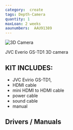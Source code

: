 ```yaml
---
category:  create
tags: Depth-Camera
quantity: 1
maxLoan: 2 weeks
aaunumbers:  AAU91389
---
```

![3D Camera](https://www3.jvckenwood.com/press/2011/gs-td1_top.jpg)

JVC Everio GS-TD1 3D camera
## KIT INCLUDES:
-  JVC Evirio GS-TD1, 
-  HDMI cable 
-  mini HDMI to HDMI cable 
-  power cable 
-  sound cable 
-  manual

## Drivers / Manuals
[]()



